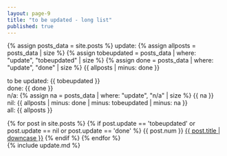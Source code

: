 ```yaml
---
layout: page-9
title: "to be updated - long list"
published: true
---
```


{% assign posts_data = site.posts %}
update: {% assign allposts = posts_data | size %} {% assign tobeupdated = posts_data | where: "update", "tobeupdated" | size %} {% assign done = posts_data | where: "update", "done" | size %} {{ allposts | minus: done }}

to be updated: {{ tobeupdated }}  
done: {{ done }}  
n/a: {% assign na = posts_data | where: "update", "n/a" | size %} {{ na }}  
nil: {{ allposts | minus: done | minus: tobeupdated | minus: na }}  
all: {{ allposts }}

{% for post in site.posts %}
{% if post.update == 'tobeupdated' or post.update == nil or post.update == 'done' %}
{{ post.num }} <a href="{{ post.url }}">{{ post.title | downcase }}</a>
{% endif %}
{% endfor %}
<br />
{% include update.md %}
